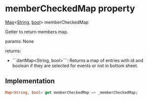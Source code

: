 


# memberCheckedMap property









[Map](https://api.flutter.dev/flutter/dart-core/Map-class.html)&lt;[String](https://api.flutter.dev/flutter/dart-core/String-class.html), [bool](https://api.flutter.dev/flutter/dart-core/bool-class.html)> memberCheckedMap
  




<p>Getter to return members map.</p>
<p>params:
None</p>
<p>returns:</p>
<ul>
<li>```dartMap&lt;String, bool&gt;```: Returns a map of entries with id and boolean if they are
selected for events or not in bottom sheet.</li>
</ul>



## Implementation

```dart
Map<String, bool> get memberCheckedMap => _memberCheckedMap;
```








